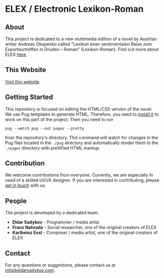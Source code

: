 # ELEX / Electronic Lexikon-Roman

## About

This project is dedicated to a new multimedia edition of a novel by Austrian writer Andreas Okopenko called "Lexikon einer sentimentalen Reise zum Exporteurtreffen in Druden – Roman" (Lexikon-Roman).
Find out more about ELEX [here](https://www.essl.at/bibliogr/elex.html).

## This Website

[Visit this website](https://eldarsadykov.github.io/ELEX-pug-edit/).

## Getting Started

This repository is focused on editing the HTML/CSS version of the novel. We use Pug templates to generate HTML. Therefore, you need to [install it](https://pugjs.org/api/getting-started.html) to work on this part of the project. 
Then you need to run

```
pug --watch pug --out pages --pretty
```

from the repository's directory. This command will watch for changes in the Pug files located in the `./pug` directory and automatically render them to the `./pages` directory with prettified HTML markup.

## Contribution

We welcome contributions from everyone. Currently, we are especially in need of a skilled UI/UX designer. If you are interested in contributing, please [get in touch](mailto:info@eldarsadykov.com?subject=ELEX) with us.

## People

The project is developed by a dedicated team:
- **Eldar Sadykov** - Programmer / media artist
- **Franz Nahrada** - Social researcher, one of the original creators of ELEX
- **Karlheinz Essl** - Composer / media artist, one of the original creators of ELEX

## Contact

For any questions or suggestions, please contact us at [info@eldarsadykov.com](mailto:info@eldarsadykov.com).
